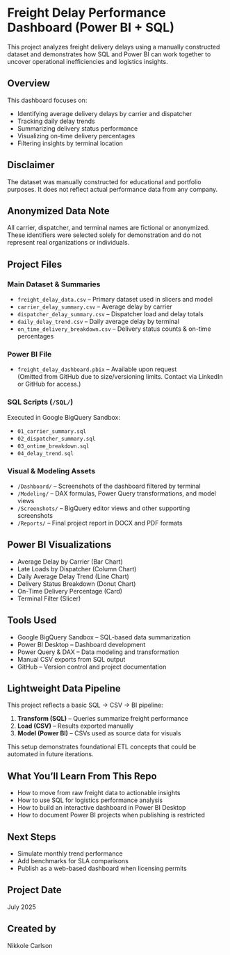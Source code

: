 # Freight Delay Performance Dashboard (Power BI + SQL)

This project analyzes freight delivery delays using a manually constructed dataset and demonstrates how SQL and Power BI can work together to uncover operational inefficiencies and logistics insights.

## Overview

This dashboard focuses on:

- Identifying average delivery delays by carrier and dispatcher
- Tracking daily delay trends
- Summarizing delivery status performance
- Visualizing on-time delivery percentages
- Filtering insights by terminal location

## Disclaimer

The dataset was manually constructed for educational and portfolio purposes. It does not reflect actual performance data from any company.

## Anonymized Data Note

All carrier, dispatcher, and terminal names are fictional or anonymized. These identifiers were selected solely for demonstration and do not represent real organizations or individuals.

## Project Files

### Main Dataset & Summaries

- `freight_delay_data.csv` – Primary dataset used in slicers and model
- `carrier_delay_summary.csv` – Average delay by carrier
- `dispatcher_delay_summary.csv` – Dispatcher load and delay totals
- `daily_delay_trend.csv` – Daily average delay by terminal
- `on_time_delivery_breakdown.csv` – Delivery status counts & on-time percentages

### Power BI File

- `freight_delay_dashboard.pbix` – Available upon request  
  (Omitted from GitHub due to size/versioning limits. Contact via LinkedIn or GitHub for access.)

### SQL Scripts (`/SQL/`)

Executed in Google BigQuery Sandbox:

- `01_carrier_summary.sql`
- `02_dispatcher_summary.sql`
- `03_ontime_breakdown.sql`
- `04_delay_trend.sql`

### Visual & Modeling Assets

- `/Dashboard/` – Screenshots of the dashboard filtered by terminal
- `/Modeling/` – DAX formulas, Power Query transformations, and model views
- `/Screenshots/` – BigQuery editor views and other supporting screenshots
- `/Reports/` – Final project report in DOCX and PDF formats

## Power BI Visualizations

- Average Delay by Carrier (Bar Chart)
- Late Loads by Dispatcher (Column Chart)
- Daily Average Delay Trend (Line Chart)
- Delivery Status Breakdown (Donut Chart)
- On-Time Delivery Percentage (Card)
- Terminal Filter (Slicer)

## Tools Used

- Google BigQuery Sandbox – SQL-based data summarization
- Power BI Desktop – Dashboard development
- Power Query & DAX – Data modeling and transformation
- Manual CSV exports from SQL output
- GitHub – Version control and project documentation

## Lightweight Data Pipeline

This project reflects a basic SQL → CSV → BI pipeline:

1. **Transform (SQL)** – Queries summarize freight performance
2. **Load (CSV)** – Results exported manually
3. **Model (Power BI)** – CSVs used as source data for visuals

This setup demonstrates foundational ETL concepts that could be automated in future iterations.

## What You’ll Learn From This Repo

- How to move from raw freight data to actionable insights
- How to use SQL for logistics performance analysis
- How to build an interactive dashboard in Power BI Desktop
- How to document Power BI projects when publishing is restricted

## Next Steps

- Simulate monthly trend performance
- Add benchmarks for SLA comparisons
- Publish as a web-based dashboard when licensing permits

## Project Date

July 2025

## Created by

Nikkole Carlson
